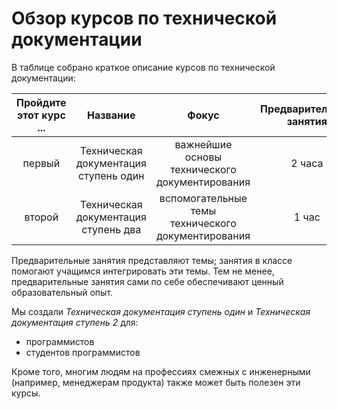 # Обзор курсов по технической документации

В таблице собрано краткое описание курсов по технической документации:

Пройдите этот курс ... | Название | Фокус | Предварительные занятия | Работа в классе
:-: | :-: | :-: | :-: | :-:
первый | Техническая документация ступень один | важнейшие основы технического документирования | 2 часа | от 2 до 2,5 часов
второй | Техническая документация ступень два | вспомогательные темы технического документирования | 1 час | от 2 до 2,5 часов

Предварительные занятия представляют темы; занятия в классе помогают учащимся интегрировать эти темы. Тем не менее, предварительные занятия сами по себе обеспечивают ценный образовательный опыт.

Мы создали *Техническая документация ступень один* и *Техническая документация ступень 2* для:

- программистов
- студентов программистов

Кроме того, многим людям на профессиях смежных с инженерными (например, менеджерам продукта) также может быть полезен эти курсы.
